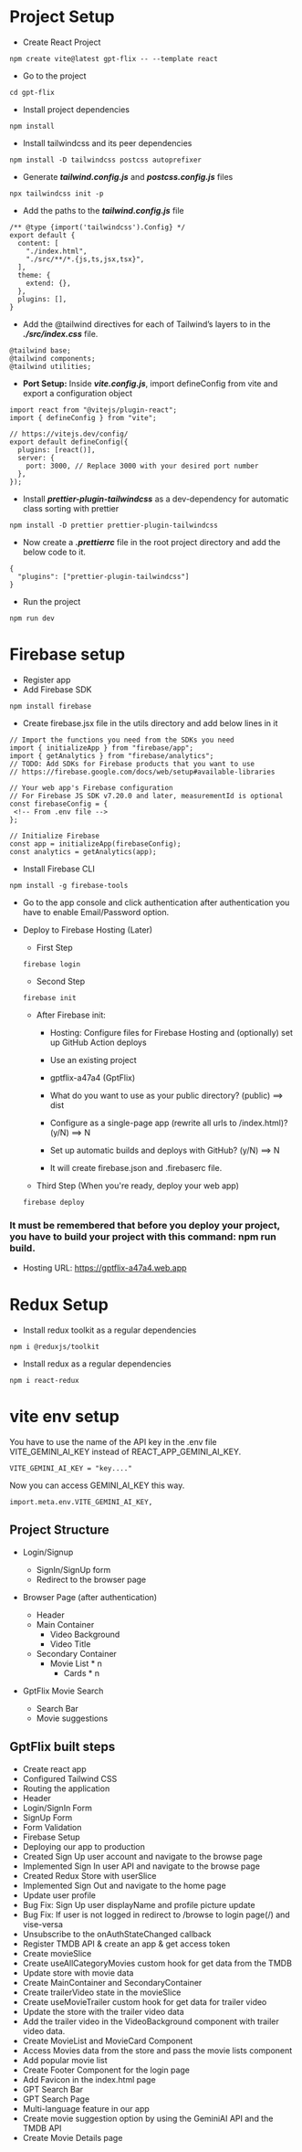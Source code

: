 # Project Setup

- Create React Project

```
npm create vite@latest gpt-flix -- --template react
```

- Go to the project

```
cd gpt-flix
```

- Install project dependencies

```
npm install
```

- Install tailwindcss and its peer dependencies

```
npm install -D tailwindcss postcss autoprefixer
```

- Generate **_tailwind.config.js_** and **_postcss.config.js_** files

```
npx tailwindcss init -p
```

- Add the paths to the **_tailwind.config.js_** file

```
/** @type {import('tailwindcss').Config} */
export default {
  content: [
    "./index.html",
    "./src/**/*.{js,ts,jsx,tsx}",
  ],
  theme: {
    extend: {},
  },
  plugins: [],
}
```

- Add the @tailwind directives for each of Tailwind’s layers to in the **_./src/index.css_** file.

```
@tailwind base;
@tailwind components;
@tailwind utilities;
```

- **Port Setup:** Inside **_vite.config.js_**, import defineConfig from vite and export a configuration object

```
import react from "@vitejs/plugin-react";
import { defineConfig } from "vite";

// https://vitejs.dev/config/
export default defineConfig({
  plugins: [react()],
  server: {
    port: 3000, // Replace 3000 with your desired port number
  },
});
```

- Install **_prettier-plugin-tailwindcss_** as a dev-dependency for automatic class sorting with prettier

```
npm install -D prettier prettier-plugin-tailwindcss
```

- Now create a **_.prettierrc_** file in the root project directory and add the below code to it.

```
{
  "plugins": ["prettier-plugin-tailwindcss"]
}
```

- Run the project

```
npm run dev
```

# Firebase setup

- Register app
- Add Firebase SDK

```
npm install firebase
```

- Create firebase.jsx file in the utils directory and add below lines in it

```
// Import the functions you need from the SDKs you need
import { initializeApp } from "firebase/app";
import { getAnalytics } from "firebase/analytics";
// TODO: Add SDKs for Firebase products that you want to use
// https://firebase.google.com/docs/web/setup#available-libraries

// Your web app's Firebase configuration
// For Firebase JS SDK v7.20.0 and later, measurementId is optional
const firebaseConfig = {
 <!-- From .env file -->
};

// Initialize Firebase
const app = initializeApp(firebaseConfig);
const analytics = getAnalytics(app);
```

- Install Firebase CLI

```
npm install -g firebase-tools
```

- Go to the app console and click authentication after authentication you have to enable Email/Password option.

- Deploy to Firebase Hosting (Later)

  - First Step

  ```
  firebase login
  ```

  - Second Step

  ```
  firebase init
  ```

  - After Firebase init:

    - Hosting: Configure files for Firebase Hosting and (optionally) set up GitHub Action deploys
    - Use an existing project
    - gptflix-a47a4 (GptFlix)
    - What do you want to use as your public directory? (public) ==> dist
    - Configure as a single-page app (rewrite all urls to /index.html)? (y/N) ==> N
    - Set up automatic builds and deploys with GitHub? (y/N) ==> N

    - It will create firebase.json and .firebaserc file.

  - Third Step (When you're ready, deploy your web app)

  ```
  firebase deploy
  ```

### It must be remembered that before you deploy your project, you have to build your project with this command: npm run build.

- Hosting URL: https://gptflix-a47a4.web.app

# Redux Setup

- Install redux toolkit as a regular dependencies

```
npm i @reduxjs/toolkit
```

- Install redux as a regular dependencies

```
npm i react-redux
```

# vite env setup

You have to use the name of the API key in the .env file VITE_GEMINI_AI_KEY instead of REACT_APP_GEMINI_AI_KEY.

```
VITE_GEMINI_AI_KEY = "key...."
```

Now you can access GEMINI_AI_KEY this way.

```
import.meta.env.VITE_GEMINI_AI_KEY,
```

## Project Structure

- Login/Signup

  - SignIn/SignUp form
  - Redirect to the browser page

- Browser Page (after authentication)

  - Header
  - Main Container
    - Video Background
    - Video Title
  - Secondary Container
    - Movie List \* n
      - Cards \* n

- GptFlix Movie Search
  - Search Bar
  - Movie suggestions

## GptFlix built steps

- Create react app
- Configured Tailwind CSS
- Routing the application
- Header
- Login/SignIn Form
- SignUp Form
- Form Validation
- Firebase Setup
- Deploying our app to production
- Created Sign Up user account and navigate to the browse page
- Implemented Sign In user API and navigate to the browse page
- Created Redux Store with userSlice
- Implemented Sign Out and navigate to the home page
- Update user profile
- Bug Fix: Sign Up user displayName and profile picture update
- Bug Fix: If user is not logged in redirect to /browse to login page(/) and vise-versa
- Unsubscribe to the onAuthStateChanged callback
- Register TMDB API & create an app & get access token
- Create movieSlice
- Create useAllCategoryMovies custom hook for get data from the TMDB
- Update store with movie data
- Create MainContainer and SecondaryContainer
- Create trailerVideo state in the movieSlice
- Create useMovieTrailer custom hook for get data for trailer video
- Update the store with the trailer video data
- Add the trailer video in the VideoBackground component with trailer video data.
- Create MovieList and MovieCard Component
- Access Movies data from the store and pass the movie lists component
- Add popular movie list
- Create Footer Component for the login page
- Add Favicon in the index.html page
- GPT Search Bar
- GPT Search Page
- Multi-language feature in our app
- Create movie suggestion option by using the GeminiAI API and the TMDB API
- Create Movie Details page
